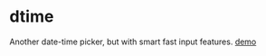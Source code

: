 # dtime
Another date-time picker, but with smart fast input features.
[demo](https://dnsorlov.github.io/dtime/)
